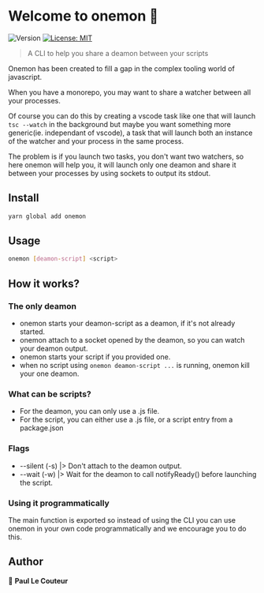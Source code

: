 # Welcome to onemon 👋
![Version](https://img.shields.io/badge/version-1.2.2-red.svg?cacheSeconds=2592000)
[![License: MIT](https://img.shields.io/badge/License-MIT-yellow.svg)](#)

> A CLI to help you share a deamon between your scripts

Onemon has been created to fill a gap in the complex tooling world of javascript.

When you have a monorepo, you may want to share a watcher between all your processes.

Of course you can do this by creating a vscode task like one that will launch `tsc --watch` in the background but maybe you want something more generic(ie. independant of vscode), a task that will launch both an instance of the watcher and your process in the same process.

The problem is if you launch two tasks, you don't want two watchers, so here onemon will help you, it will launch only one deamon and share it between your processes by using sockets to output its stdout.

## Install

```sh
yarn global add onemon
```

## Usage

```sh
onemon [deamon-script] <script>
```
## How it works?

### The only deamon

- onemon starts your deamon-script as a deamon, if it's not already started.
- onemon attach to a socket opened by the deamon, so you can watch your deamon output.
- onemon starts your script if you provided one.
- when no script using `onemon deamon-script ...` is running, onemon kill your one deamon.

### What can be scripts?

- For the deamon, you can only use a .js file.
- For the script, you can either use a .js file, or a script entry from a package.json

### Flags

- --silent (-s) |> Don't attach to the deamon output.
- --wait (-w) |> Wait for the deamon to call notifyReady() before launching the script.

### Using it programmatically

The main function is exported so instead of using the CLI you can use onemon in your own code programmatically and we encourage you to do this.

## Author

👤 **Paul Le Couteur**
